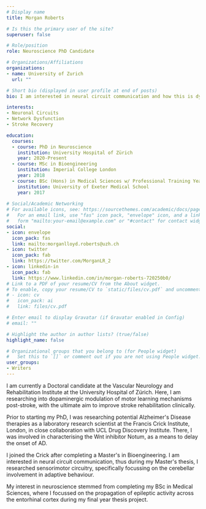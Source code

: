 ```yaml
---
# Display name
title: Morgan Roberts

# Is this the primary user of the site?
superuser: false

# Role/position
role: Neuroscience PhD Candidate

# Organizations/Affiliations
organizations:
- name: University of Zurich
  url: ""

# Short bio (displayed in user profile at end of posts)
bio: I am interested in neural circuit communication and how this is dysregulated during certain pathologies.

interests:
- Neuronal Circuits
- Network Dysfunction
- Stroke Recovery

education:
  courses:
  - course: PhD in Neuroscience
    institution: University Hospital of Zürich
    year: 2020-Present
  - course: MSc in Bioengineering
    institution: Imperial College London
    year: 2018
  - course: BSc (Hons) in Medical Sciences w/ Professional Training Year
    institution: University of Exeter Medical School
    year: 2017
    
# Social/Academic Networking
# For available icons, see: https://sourcethemes.com/academic/docs/page-builder/#icons
#   For an email link, use "fas" icon pack, "envelope" icon, and a link in the
#   form "mailto:your-email@example.com" or "#contact" for contact widget.
social:
- icon: envelope
  icon_pack: fas
  link: mailto:morganlloyd.roberts@uzh.ch
- icon: twitter
  icon_pack: fab
  link: https://twitter.com/MorganLR_2
- icon: linkedin-in
  icon_pack: fab
  link: https://www.linkedin.com/in/morgan-roberts-720250b0/
# Link to a PDF of your resume/CV from the About widget.
# To enable, copy your resume/CV to `static/files/cv.pdf` and uncomment the lines below.
# - icon: cv
#   icon_pack: ai
#   link: files/cv.pdf

# Enter email to display Gravatar (if Gravatar enabled in Config)
# email: ""

# Highlight the author in author lists? (true/false)
highlight_name: false

# Organizational groups that you belong to (for People widget)
#   Set this to `[]` or comment out if you are not using People widget.
user_groups:
- Writers
---
```


I am currently a Doctoral candidate at the Vascular Neurology and Rehabilitation Institute at the University Hospital of Zürich. Here, I am researching into dopaminergic modulation of motor learning mechanisms post-stroke, with the ultimate aim to improve stroke rehabilitation clinically. 
 
Prior to starting my PhD, I was researching potential Alzheimer's Disease therapies as a laboratory research scientist at the Francis Crick Institute, London, in close collaboration with UCL Drug Discovery Institute. There, I was involved in characterising the Wnt inhibitor Notum, as a means to delay the onset of AD. 
 
I joined the Crick after completing a Master's in Bioengineering. I am interested in neural circuit communication, thus during my Master's thesis, I researched sensorimotor circuitry, specifically focussing on the cerebellar involvement in adaptive behaviour. 
 
My interest in neuroscience stemmed from completing my BSc in Medical Sciences, where I focussed on the propagation of epileptic activity across the entorhinal cortex during my final year thesis project. 
